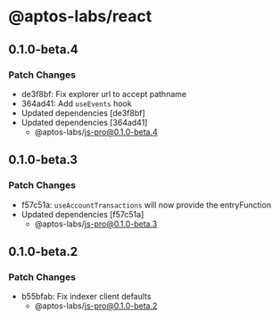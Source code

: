# @aptos-labs/react

## 0.1.0-beta.4

### Patch Changes

- de3f8bf: Fix explorer url to accept pathname
- 364ad41: Add `useEvents` hook
- Updated dependencies [de3f8bf]
- Updated dependencies [364ad41]
  - @aptos-labs/js-pro@0.1.0-beta.4

## 0.1.0-beta.3

### Patch Changes

- f57c51a: `useAccountTransactions` will now provide the entryFunction
- Updated dependencies [f57c51a]
  - @aptos-labs/js-pro@0.1.0-beta.3

## 0.1.0-beta.2

### Patch Changes

- b55bfab: Fix indexer client defaults
  - @aptos-labs/js-pro@0.1.0-beta.2
